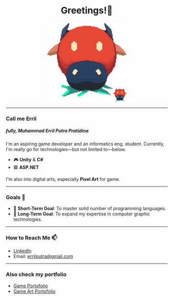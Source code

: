 <h1 align="center">Greetings!📡</h1>

<p align="center">
  <img src="/src/images/WhatsApp%20Image%202024-11-13%20at%2019.17.20_73ab543d.jpg" width="250">
</p>

---

### Call me **Erril**
##### fully, Muhammad Erril Putra Pratidina

I'm an aspiring game developer and an informatics eng. student. Currently, I'm really go for technologies—but not limited to—below.

- 🎮 **Unity** & **C#**
- 🟪 **ASP.NET**

I'm also into digital arts, especially **Pixel Art** for game.

---

### Goals 🎯
- 🎯 **Short-Term Goal**: To master solid number of programming languages.
- 🚀 **Long-Term Goal**: To expand my expertise in computer graphic technologies.

---

### How to Reach Me 📫

- [LinkedIn](https://linkedin.com/in/muhammad-erril)
- Email: errilputra@gmail.com

---
### Also check my portfolio

- [Game Portofolio](portofolio/game.md)
- [Game Art Portofolio](portofolio/game-art.md)

